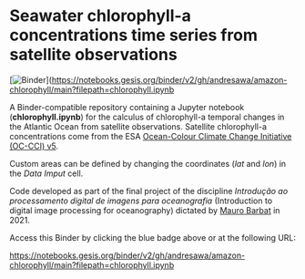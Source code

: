 # Seawater chlorophyll-a concentrations time series from satellite observations
[![Binder](https://mybinder.org/badge_logo.svg)](https://notebooks.gesis.org/binder/v2/gh/andresawa/amazon-chlorophyll/main?filepath=chlorophyll.ipynb

A Binder-compatible repository containing a Jupyter notebook (**chlorophyll.ipynb**) for the calculus of chlorophyll-a temporal changes in the Atlantic Ocean from satellite observations. Satellite chlorophyll-a concentrations come from the ESA [Ocean-Colour Climate Change Initiative (OC-CCI) v5](https://climate.esa.int/en/projects/ocean-colour/). 

Custom areas can be defined by changing the coordinates (*lat* and *lon*) in the *Data Imput* cell.

Code developed as part of the final project of the discipline *Introdução ao processamento digital de imagens para oceanografia* (Introduction to digital image processing for oceanography) dictated by [Mauro Barbat](https://orcid.org/0000-0001-7930-1612) in 2021.

Access this Binder by clicking the blue badge above or at the following URL:

https://notebooks.gesis.org/binder/v2/gh/andresawa/amazon-chlorophyll/main?filepath=chlorophyll.ipynb
